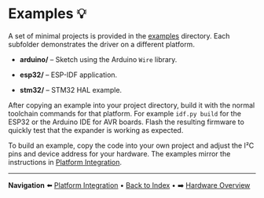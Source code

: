 # Examples 💡

A set of minimal projects is provided in the [examples](../examples) directory. Each subfolder demonstrates the driver on a different platform.

- **arduino/** – Sketch using the Arduino `Wire` library.
- **esp32/** – ESP-IDF application.

- **stm32/** – STM32 HAL example.

After copying an example into your project directory, build it with the normal
toolchain commands for that platform. For example `idf.py build` for the ESP32
or the Arduino IDE for AVR boards. Flash the resulting firmware to quickly test
that the expander is working as expected.

To build an example, copy the code into your own project and adjust the I²C pins
and device address for your hardware. The examples mirror the instructions in
[Platform Integration](./platform_integration.md).

---

**Navigation**
⬅️ [Platform Integration](./platform_integration.md) • [Back to Index](./index.md) • ➡️ [Hardware Overview](./hardware_overview.md)
